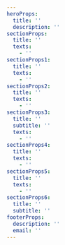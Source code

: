 ```yaml
---
heroProps:
  title: ''
  description: ''
sectionProps:
  title: ''
  texts:
    - ''
sectionProps1:
  title: ''
  texts:
    - ''
sectionProps2:
  title: ''
  texts:
    - ''
sectionProps3:
  title: ''
  subtitle: ''
  texts:
    - ''
sectionProps4:
  title: ''
  texts:
    - ''
sectionProps5:
  title: ''
  texts:
    - ''
sectionProps6:
  title: ''
  subtitle: ''
footerProps:
  description: ''
  email: ''
---
```

